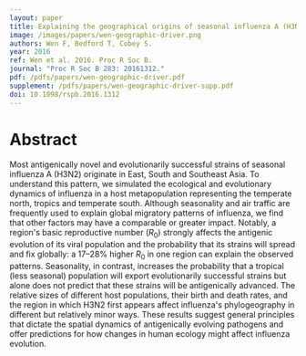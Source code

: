 ```yaml
---
layout: paper
title: Explaining the geographical origins of seasonal influenza A (H3N2)
image: /images/papers/wen-geographic-driver.png
authors: Wen F, Bedford T, Cobey S.
year: 2016
ref: Wen et al. 2016. Proc R Soc B.
journal: "Proc R Soc B 283: 20161312."
pdf: /pdfs/papers/wen-geographic-driver.pdf
supplement: /pdfs/papers/wen-geographic-driver-supp.pdf
doi: 10.1098/rspb.2016.1312
---
```


# Abstract

Most antigenically novel and evolutionarily successful strains of seasonal influenza A (H3N2) originate in East, South and Southeast Asia. To understand this pattern, we simulated the ecological and evolutionary dynamics of influenza in a host metapopulation representing the temperate north, tropics and temperate south. Although seasonality and air traffic are frequently used to explain global migratory patterns of influenza, we find that other factors may have a comparable or greater impact. Notably, a region's basic reproductive number (_R_<sub>0</sub>) strongly affects the antigenic evolution of its viral population and the probability that its strains will spread and fix globally: a 17–28% higher _R_<sub>0</sub> in one region can explain the observed patterns. Seasonality, in contrast, increases the probability that a tropical (less seasonal) population will export evolutionarily successful strains but alone does not predict that these strains will be antigenically advanced. The relative sizes of different host populations, their birth and death rates, and the region in which H3N2 first appears affect influenza's phylogeography in different but relatively minor ways. These results suggest general principles that dictate the spatial dynamics of antigenically evolving pathogens and offer predictions for how changes in human ecology might affect influenza evolution.
